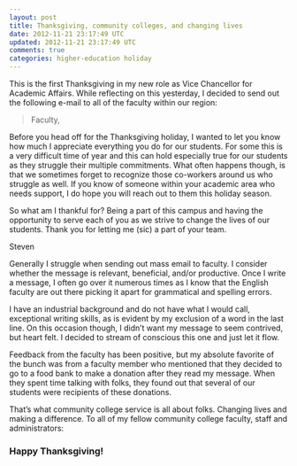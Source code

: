 ```yaml
---           
layout: post
title: Thanksgiving, community colleges, and changing lives
date: 2012-11-21 23:17:49 UTC
updated: 2012-11-21 23:17:49 UTC
comments: true
categories: higher-education holiday
---
```


This is the first Thanksgiving in my new role as Vice Chancellor for
Academic Affairs. While reflecting on this yesterday, I decided to send
out the following e-mail to all of the faculty within our region:

> Faculty,
> 
Before you head off for the Thanksgiving holiday, I wanted to let you know how much I appreciate everything you do for our students. For some this is a very difficult time of year and this can hold especially true for our students as they struggle their multiple commitments. What often happens though, is that we sometimes forget to recognize those co-workers around us who struggle as well. If you know of someone within your academic area who needs support, I do hope you will reach out to them this holiday season.
> 
So what am I thankful for? Being a part of this campus and having the opportunity to serve each of you as we strive to change the lives of our students. Thank you for letting me (sic) a part of your team.
> 
Steven

Generally I struggle when sending out mass email to faculty. I consider whether the message is relevant, beneficial, and/or productive. Once I write a message, I often go over it numerous times as I know that the English faculty are out there picking it apart for grammatical and spelling errors. 

I have an industrial background and do not have
what I would call, exceptional writing skills, as is evident by my exclusion of a word in the last line. On this occasion though, I didn’t want my message to seem contrived, but  heart felt. I decided to stream of conscious this one and just let it flow.

Feedback from the faculty has been positive, but my absolute favorite of the bunch was from a faculty member who mentioned that they decided to go to a food bank to make a donation after they read my message. When they spent time talking with folks, they found out that several of our students were recipients of these donations. 

That’s what community college service is all about folks. Changing lives and making a difference. To all of my fellow community college faculty, staff and administrators:

<h3>Happy Thanksgiving!</h3>
